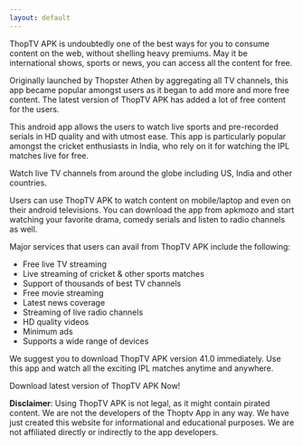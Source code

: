 ```yaml
---
layout: default
---
```


ThopTV APK is undoubtedly one of the best ways for you to consume content on the web, without shelling heavy premiums. May it be international shows, sports or news, you can access all the content for free.

Originally launched by Thopster Athen by aggregating all TV channels, this app became popular amongst users as it began to add more and more free content. The latest version of ThopTV APK has added a lot of free content for the users.

This android app allows the users to watch live sports and pre-recorded serials in HD quality and with utmost ease. This app is particularly popular amongst the cricket enthusiasts in India, who rely on it for watching the IPL matches live for free.

Watch live TV channels from around the globe including US, India and other countries.

Users can use ThopTV APK to watch content on mobile/laptop and even on their android televisions. You can download the app from apkmozo and start watching your favorite drama, comedy serials and listen to radio channels as well.

Major services that users can avail from ThopTV APK include the following:

- Free live TV streaming
- Live streaming of cricket & other sports matches
- Support of thousands of best TV channels
- Free movie streaming
- Latest news coverage
- Streaming of live radio channels
- HD quality videos
- Minimum ads
- Supports a wide range of devices

We suggest you to download ThopTV APK version 41.0 immediately. Use this app and watch all the exciting IPL matches anytime and anywhere.

Download latest version of ThopTV APK Now!

**Disclaimer**: Using ThopTV APK is not legal, as it might contain pirated content. We are not the developers of the Thoptv App in any way. We have just created this website for informational and educational purposes. We are not affiliated directly or indirectly to the app developers.
